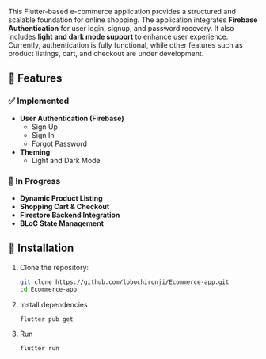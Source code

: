 This Flutter-based e-commerce application provides a structured and scalable foundation for online shopping. The application integrates **Firebase Authentication** for user login, signup, and password recovery. It also includes **light and dark mode support** to enhance user experience. Currently, authentication is fully functional, while other features such as product listings, cart, and checkout are under development.  

## 📌 Features  

### ✅ Implemented  
- **User Authentication (Firebase)**  
  - Sign Up  
  - Sign In  
  - Forgot Password  
- **Theming**  
  - Light and Dark Mode  

### 🚧 In Progress  
- **Dynamic Product Listing**  
- **Shopping Cart & Checkout**  
- **Firestore Backend Integration**  
- **BLoC State Management**  

## 🚀 Installation 

1. Clone the repository:  
   ```sh
   git clone https://github.com/lobochironji/Ecommerce-app.git
   cd Ecommerce-app
2. Install dependencies
   ``` sh
   flutter pub get 
3. Run
   ```sh
   flutter run 


